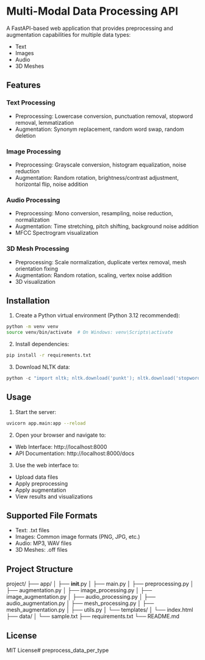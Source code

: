 # Multi-Modal Data Processing API

A FastAPI-based web application that provides preprocessing and augmentation capabilities for multiple data types:
- Text
- Images
- Audio
- 3D Meshes

## Features

### Text Processing
- Preprocessing: Lowercase conversion, punctuation removal, stopword removal, lemmatization
- Augmentation: Synonym replacement, random word swap, random deletion

### Image Processing
- Preprocessing: Grayscale conversion, histogram equalization, noise reduction
- Augmentation: Random rotation, brightness/contrast adjustment, horizontal flip, noise addition

### Audio Processing
- Preprocessing: Mono conversion, resampling, noise reduction, normalization
- Augmentation: Time stretching, pitch shifting, background noise addition
- MFCC Spectrogram visualization

### 3D Mesh Processing
- Preprocessing: Scale normalization, duplicate vertex removal, mesh orientation fixing
- Augmentation: Random rotation, scaling, vertex noise addition
- 3D visualization

## Installation

1. Create a Python virtual environment (Python 3.12 recommended):

```bash
python -m venv venv
source venv/bin/activate  # On Windows: venv\Scripts\activate
```

2. Install dependencies:

```bash
pip install -r requirements.txt
```

3. Download NLTK data:

```python
python -c "import nltk; nltk.download('punkt'); nltk.download('stopwords'); nltk.download('wordnet'); nltk.download('averaged_perceptron_tagger')"
```

## Usage

1. Start the server:

```bash
uvicorn app.main:app --reload
```

2. Open your browser and navigate to:
- Web Interface: http://localhost:8000
- API Documentation: http://localhost:8000/docs

3. Use the web interface to:
- Upload data files
- Apply preprocessing
- Apply augmentation
- View results and visualizations

## Supported File Formats

- Text: .txt files
- Images: Common image formats (PNG, JPG, etc.)
- Audio: MP3, WAV files
- 3D Meshes: .off files

## Project Structure

project/
├── app/
│   ├── __init__.py
│   ├── main.py
│   ├── preprocessing.py
│   ├── augmentation.py
│   ├── image_processing.py
│   ├── image_augmentation.py
│   ├── audio_processing.py
│   ├── audio_augmentation.py
│   ├── mesh_processing.py
│   ├── mesh_augmentation.py
│   ├── utils.py
│   └── templates/
│       └── index.html
├── data/
│   └── sample.txt
├── requirements.txt
└── README.md

## License

MIT License# preprocess_data_per_type
